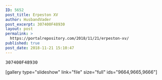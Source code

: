 ```yaml
---
ID: 5652
post_title: Erpeston XV
author: HusbandVader
post_excerpt: 307400F48930
layout: post
permalink: >
  https://portalrepository.com/2018/11/21/erpeston-xv/
published: true
post_date: 2018-11-21 15:10:47
---
```

<pre>307400F48930</pre>
[gallery type="slideshow" link="file" size="full" ids="9664,9665,9666"]